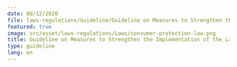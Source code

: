```yaml
---
date: 08/12/2020
file: laws-regulations/Guideline/Guideline on Measures to Strengthen the Implementation of the Law on Telecommunications.pdf
featured: true
image: src/asset/laws-regulations/Laws/consumer-protection-law.png
title: Guideline on Measures to Strengthen the Implementation of the Law on Telecommunications
type: guideline
lang: en
---
```

